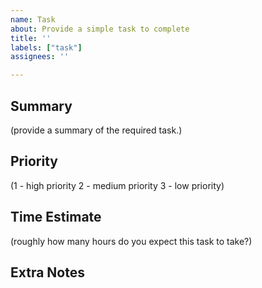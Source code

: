 ```yaml
---
name: Task
about: Provide a simple task to complete
title: ''
labels: ["task"]
assignees: ''

---
```


## Summary

(provide a summary of the required task.)


## Priority

(1 - high priority
2 - medium priority
3 - low priority)


## Time Estimate

(roughly how many hours do you expect this task to take?)


## Extra Notes
